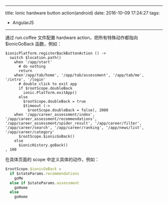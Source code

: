 ----
title: Ionic hardware button action(android)
date: 2016-10-09 17:24:27
tags:
- AngularJS
----
通过 run.coffee 文件配置 hardware action，把所有特殊动作都指向$ionicGoBack 函数，例如：
```JS
$ionicPlatform.registerBackButtonAction () ->
  switch $location.path()
    when '/app/start'
      # do nothing
      return
    when'/app/tab/home', '/app/tab/assessment', '/app/tab/me', '/intro', '/login'
      # double click to exit app
      if $rootScope.doubleBack
        ionic.Platform.exitApp()
      else
        $rootScope.doubleBack = true
        $timeout (->
          $rootScope.doubleBack = false), 2000
    when '/app/career_assessment/index', '/app/career_assessment/recommendations', '/app/career_assessment/spider_result', '/app/career/filter', '/app/career/search', '/app/career/ranking', '/app/news/list', '/app/career/category'
      $rootScope.$ionicGoBack()
    else
      $ionicHistory.goBack()
, 100
```

在具体页面的 scope 中定义具体的动作，例如：

```JavaScript
$rootScope.$ionicGoBack =
  if $stateParams.recommendations
    goMe
  else if $stateParams.assessment
    goHome
  else
    goHome
```
